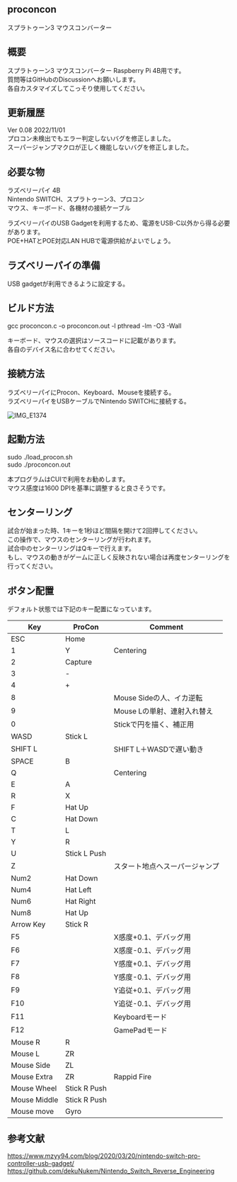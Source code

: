## proconcon
スプラトゥーン3 マウスコンバーター  

## 概要
スプラトゥーン3 マウスコンバーター Raspberry Pi 4B用です。  
質問等はGitHubのDiscussionへお願いします。  
各自カスタマイズしてこっそり使用してください。  
  
## 更新履歴  
Ver 0.08 2022/11/01  
プロコン未検出でもエラー判定しないバグを修正しました。  
スーパージャンプマクロが正しく機能しないバグを修正しました。

## 必要な物
ラズベリーパイ 4B   
Nintendo SWITCH、スプラトゥーン3、プロコン  
マウス、キーボード、各機材の接続ケーブル  
  
ラズベリーパイのUSB Gadgetを利用するため、電源をUSB-C以外から得る必要があります。  
POE+HATとPOE対応LAN HUBで電源供給がよいでしょう。  
  
## ラズベリーパイの準備
USB gadgetが利用できるように設定する。  
  
## ビルド方法
gcc proconcon.c -o proconcon.out -l pthread -lm -O3 -Wall  
  
キーボード、マウスの選択はソースコードに記載があります。  
各自のデバイス名に合わせてください。  
  
## 接続方法
ラズベリーパイにProcon、Keyboard、Mouseを接続する。  
ラズベリーパイをUSBケーブルでNintendo SWITCHに接続する。  
  
![IMG_E1374](https://user-images.githubusercontent.com/83897755/189526222-d5b93a43-8da5-405b-a07e-c4226972e039.JPG)
  
## 起動方法
sudo ./load_procon.sh  
sudo ./proconcon.out  
  
本プログラムはCUIで利用をお勧めします。  
マウス感度は1600 DPIを基準に調整すると良さそうです。  
  
## センターリング  
試合が始まった時、1キーを1秒ほど間隔を開けて2回押してください。  
この操作で、マウスのセンターリングが行われます。  
試合中のセンターリングはQキーで行えます。  
もし、マウスの動きがゲームに正しく反映されない場合は再度センターリングを行ってください。  

## ボタン配置
デフォルト状態では下記のキー配置になっています。  

| Key           | ProCon        | Comment                                           |  
| ------------- | ------------- | ------------------------------------------------- |  
| ESC           | Home          |                                                   |
| 1             | Y             | Centering                                         |  
| 2             | Capture       |                                                   |  
| 3             | -             |                                                   |  
| 4             | +             |                                                   | 
| 8             |               | Mouse Sideの人、イカ逆転                           | 
| 9             |               | Mouse Lの単射、連射入れ替え                        | 
| 0             |               | Stickで円を描く、補正用                            | 
| WASD          | Stick L       |                                                   | 
| SHIFT L       |               | SHIFT L＋WASDで遅い動き                            | 
| SPACE         | B             |                                                   |
| Q             |               | Centering                                         | 
| E             | A             |                                                   | 
| R             | X             |                                                   | 
| F             | Hat Up        |                                                   | 
| C             | Hat Down      |                                                   | 
| T             | L             |                                                   | 
| Y             | R             |                                                   | 
| U             | Stick L Push  |                                                   | 
| Z             |               | スタート地点へスーパージャンプ                     | 
| Num2          | Hat Down      |                                                   | 
| Num4          | Hat Left      |                                                   | 
| Num6          | Hat Right     |                                                   | 
| Num8          | Hat Up        |                                                   | 
| Arrow Key     | Stick R       |                                                   | 
| F5            |               | X感度+0.1、デバッグ用                              | 
| F6            |               | X感度-0.1、デバッグ用                              | 
| F7            |               | Y感度+0.1、デバッグ用                              | 
| F8            |               | Y感度-0.1、デバッグ用                              | 
| F9            |               | Y追従+0.1、デバッグ用                              | 
| F10           |               | Y追従-0.1、デバッグ用                              | 
| F11           |               | Keyboardモード                                     | 
| F12           |               | GamePadモード                                      | 
| Mouse R       | R             |                                                   | 
| Mouse L       | ZR            |                                                   | 
| Mouse Side    | ZL            |                                                   | 
| Mouse Extra   | ZR            | Rappid Fire                                       | 
| Mouse Wheel   | Stick R Push  |                                                   | 
| Mouse Middle  | Stick R Push  |                                                   | 
| Mouse move    | Gyro          |                                                   | 

  
## 参考文献
https://www.mzyy94.com/blog/2020/03/20/nintendo-switch-pro-controller-usb-gadget/  
https://github.com/dekuNukem/Nintendo_Switch_Reverse_Engineering  
